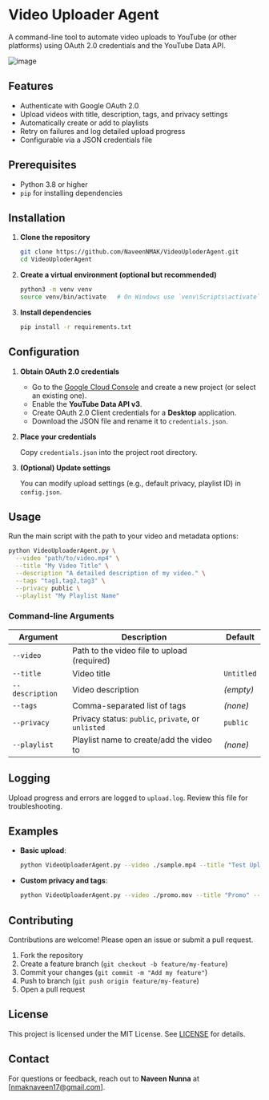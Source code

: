 # Video Uploader Agent

A command-line tool to automate video uploads to YouTube (or other platforms) using OAuth 2.0 credentials and the YouTube Data API.

![image](https://github.com/user-attachments/assets/d61a24f7-0b54-4c82-818b-fcdc2191a3a0)

## Features

* Authenticate with Google OAuth 2.0
* Upload videos with title, description, tags, and privacy settings
* Automatically create or add to playlists
* Retry on failures and log detailed upload progress
* Configurable via a JSON credentials file

## Prerequisites

* Python 3.8 or higher
* `pip` for installing dependencies

## Installation

1. **Clone the repository**

   ```bash
   git clone https://github.com/NaveenNMAK/VideoUploderAgent.git
   cd VideoUploderAgent
   ```

2. **Create a virtual environment (optional but recommended)**

   ```bash
   python3 -m venv venv
   source venv/bin/activate   # On Windows use `venv\Scripts\activate`
   ```

3. **Install dependencies**

   ```bash
   pip install -r requirements.txt
   ```

## Configuration

1. **Obtain OAuth 2.0 credentials**

   * Go to the [Google Cloud Console](https://console.cloud.google.com/) and create a new project (or select an existing one).
   * Enable the **YouTube Data API v3**.
   * Create OAuth 2.0 Client credentials for a **Desktop** application.
   * Download the JSON file and rename it to `credentials.json`.

2. **Place your credentials**

   Copy `credentials.json` into the project root directory.

3. **(Optional) Update settings**

   You can modify upload settings (e.g., default privacy, playlist ID) in `config.json`.

## Usage

Run the main script with the path to your video and metadata options:

```bash
python VideoUploaderAgent.py \
  --video "path/to/video.mp4" \
  --title "My Video Title" \
  --description "A detailed description of my video." \
  --tags "tag1,tag2,tag3" \
  --privacy public \
  --playlist "My Playlist Name"
```

### Command-line Arguments

| Argument        | Description                                        | Default    |
| --------------- | -------------------------------------------------- | ---------- |
| `--video`       | Path to the video file to upload (required)        |            |
| `--title`       | Video title                                        | `Untitled` |
| `--description` | Video description                                  | *(empty)*  |
| `--tags`        | Comma-separated list of tags                       | *(none)*   |
| `--privacy`     | Privacy status: `public`, `private`, or `unlisted` | `public`   |
| `--playlist`    | Playlist name to create/add the video to           | *(none)*   |

## Logging

Upload progress and errors are logged to `upload.log`. Review this file for troubleshooting.

## Examples

* **Basic upload**:

  ```bash
  python VideoUploaderAgent.py --video ./sample.mp4 --title "Test Upload"
  ```

* **Custom privacy and tags**:

  ```bash
  python VideoUploaderAgent.py --video ./promo.mov --title "Promo" --privacy unlisted --tags "promo,product"
  ```

## Contributing

Contributions are welcome! Please open an issue or submit a pull request.

1. Fork the repository
2. Create a feature branch (`git checkout -b feature/my-feature`)
3. Commit your changes (`git commit -m "Add my feature"`)
4. Push to branch (`git push origin feature/my-feature`)
5. Open a pull request

## License

This project is licensed under the MIT License. See [LICENSE](LICENSE) for details.

## Contact

For questions or feedback, reach out to **Naveen Nunna** at \[[nmaknaveen17@gmail.com](mailto:nmaknaveen17@gmail.com)].
